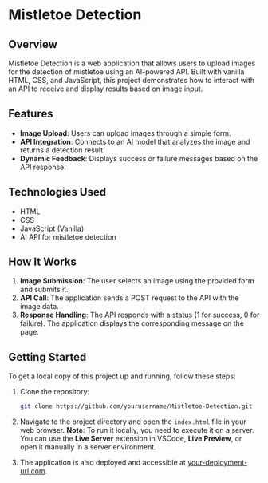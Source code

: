 # Mistletoe Detection

## Overview

Mistletoe Detection is a web application that allows users to upload images for the detection of mistletoe using an AI-powered API. Built with vanilla HTML, CSS, and JavaScript, this project demonstrates how to interact with an API to receive and display results based on image input.

## Features

- **Image Upload**: Users can upload images through a simple form.
- **API Integration**: Connects to an AI model that analyzes the image and returns a detection result.
- **Dynamic Feedback**: Displays success or failure messages based on the API response.

## Technologies Used

- HTML
- CSS
- JavaScript (Vanilla)
- AI API for mistletoe detection

## How It Works

1. **Image Submission**: The user selects an image using the provided form and submits it.
2. **API Call**: The application sends a POST request to the API with the image data.
3. **Response Handling**: The API responds with a status (1 for success, 0 for failure). The application displays the corresponding message on the page.

## Getting Started

To get a local copy of this project up and running, follow these steps:

1. Clone the repository:

   ```bash
   git clone https://github.com/yourusername/Mistletoe-Detection.git
   ```

2. Navigate to the project directory and open the `index.html` file in your web browser. **Note**: To run it locally, you need to execute it on a server. You can use the **Live Server** extension in VSCode, **Live Preview**, or open it manually in a server environment.

3. The application is also deployed and accessible at [your-deployment-url.com](https://your-deployment-url.com).
